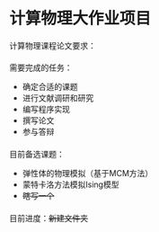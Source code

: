 # 计算物理大作业项目

####
计算物理课程论文要求：

####
需要完成的任务：

- 确定合适的课题
- 进行文献调研和研究
- 编写程序实现
- 撰写论文
- 参与答辩

####
目前备选课题：

- 弹性体的物理模拟（基于MCM方法）
- 蒙特卡洛方法模拟Ising模型
- ~~瞎写一个~~

####

目前进度：~~新建文件夹~~
